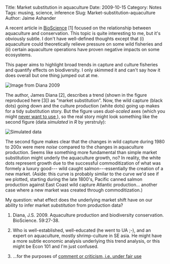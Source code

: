 Title: Market substitution in aquaculture
Date: 2009-10-15
Category: Notes
Tags: musing, science, inference
Slug: Market-substitution-aquaculture
Author: Jaime Ashander


A recent article in <a
href="http://sitemaker.umich.edu/diana.lab/files/diana_2009_bioscience.pdf">BioScience</a>
[1] focused on the relationship between aquaculture and
conservation. This topic is quite interesting to me, but it's
obviously subtle. I don't have well-defined thoughts except that (i)
aquaculture could theoretically relieve pressure on some wild
fisheries and (ii) certain aquaculture operations have proven negative
impacts on some ecosystems.

This paper aims to highlight broad trends in capture and culture
fisheries and quantify effects on biodiversity. I only skimmed it and
can't say how it does overall but one thing jumped out at me.

![Image from Diana 2009]({filename}/images/sub.png)

The author, James Diana [2], describes a trend (shown in the figure
reproduced here [3]) as "market substitution". Now, the wild capture
(black dots) going down and the culture production (white dots) going
up makes for a tidy substitution story. But the figure uses
_dual-scaled_ axes (which you might <a
href="http://www.perceptualedge.com/articles/visual_business_intelligence/dual-scaled_axes.pdf">
never want to use </a>), so the real story might look something like
the second figure (data _simulated_ in _R_ by yerstruly):

![Simulated data]({filename}/images/rsim.png)

The second figure makes clear that the changes in wild capture during
1980 to 200x were mere _noise_ compared to the changes in aquaculture
production. Seems like something more fundamental than simple market
substitution might underly the aquaculture growth, no? In reality, the
white dots represent growth due to the successful commoditization of
what was formely a luxury good--- wild caught salmon---essentially the
creation of a new market. (Aside: this curve is probably similar to
the curve we'd see if we plotted, starting during the late 1800's,
Pacific canned salmon production against East Coast wild capture
Atlantic production... another case where a new market was created
through commoditization.)

My question: what effect does the underlying market shift have on our
ability to infer market _substitution_ from production data?


<refs>

1. Diana, J.S.  2009.  Aquaculture production and biodiversity conservation.  BioScience. 59:27-38.

2. Who is well-established, well-educated (he went to UA ;-), and an expert on aquaculture, mostly shrimp-culture in SE asia. He might have a more subtle economic analysis underlying this trend analysis, or this might be Econ 101 and I'm just confused.

3. ...for the purposes of <a href="http://fairuse.stanford.edu/Copyright_and_Fair_Use_Overview/chapter9/9-a.html">comment or criticism, i.e. under fair use</a>

</refs>

<!--
xyr = 1980:2005
plot(xyr, exp(seq(log(14),log(4),len=length(xyr))), ylim=c(0,1400),type='o', col='black', pch=19, xlab='year', ylab='million tons')
points(xyr,exp(seq(log(14),log(1200), len=length(xyr))), type='o')
-->
